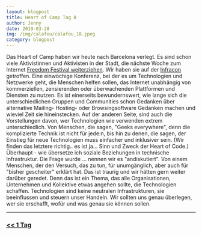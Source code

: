 ```yaml
---
layout: blogpost
title: Heart of Camp Tag 8
author: Jenny
date: 2019-03-28
img: /img/calafou/calafou_18.jpeg
category: blogpost
---
```


Das Heart of Camp haben wir heute nach Barcelona verlegt. Es sind schon viele Aktivistinnen und Aktivisten in der Stadt, die nächste Woche zum Internet [Freedom Festival weiterziehen](internetfreedomfestival.org). Wir haben sie auf der [Infracon](https://equalit.ie/infracon/) getroffen. Eine einwöchige Konferenz, bei der es um Technologien und Netzwerke geht, die Menschen helfen sollen, das Internet unabhängig von kommerziellen, zensierenden oder überwachenden Plattformen und Diensten zu nutzen. Es ist einerseits bewundernswert, wie lange sich die unterschiedlichen Gruppen und Communities schon Gedanken über alternative Mailing- Hosting- oder Browsingsoftware Gedanken machen und wieviel Zeit sie hineinstecken. Auf der anderen Seite, sind auch die Vorstellungen davon, wer Technologien wie verwenden extrem unterschiedlich. Von Menschen, die sagen, "Geeks everywhere", denn die komplizierte Technik ist nicht für jede:n, bis hin zu denen, die sagen, der Einstieg für neue Technologien muss einfacher und inklusiver sein. (Wir finden das letztere richtig.. es ist ja... Sinn und Zweck der Heart of Code.) Überhaupt - wie übersetze ich soziale Beziehungen in technische Infrastruktur. Die Frage wurde ... nennen wir es "andiskutiert". Von einem Menschen, der den Versuch, das zu tun, für unumgänglich, aber auch für "bisher gescheiter" erklärt hat. Das ist traurig und wir hätten gern weiter darüber geredet. Denn das ist ein Thema, das alle Organisationen, Unternehmen und Kollektive etwas angehen sollte, die Technologien schaffen. Technologien sind keine neutralen Infrastrukturen, sie beeinflussen und steuern unser Handeln. Wir sollten uns genau überlegen, wer sie erschafft, wofür und was genau sie können sollen.

***

### [<< 1 Tag](/calafou_27)
